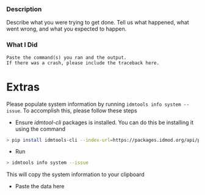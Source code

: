### Description

Describe what you were trying to get done.
Tell us what happened, what went wrong, and what you expected to happen.


### What I Did

```
Paste the command(s) you ran and the output.
If there was a crash, please include the traceback here.
```

# Extras

Please populate system information by running `idmtools info system --issue`. To accomplish this, please follow these steps
* Ensure *idmtool-cli* packages is installed. You can do this be installing it using the command
```bash
> pip install idmtools-cli --index-url=https://packages.idmod.org/api/pypi/pypi-production/simple`
```
* Run
```bash
> idmtools info system --issue
```
This will copy the system information to your clipboard
* Paste the data here

